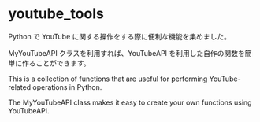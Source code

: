 # youtube_tools

Python で YouTube に関する操作をする際に便利な機能を集めました。

MyYouTubeAPI クラスを利用すれば、YouTubeAPI を利用した自作の関数を簡単に作ることができます。

This is a collection of functions that are useful for performing YouTube-related operations in Python.

The MyYouTubeAPI class makes it easy to create your own functions using YouTubeAPI.
